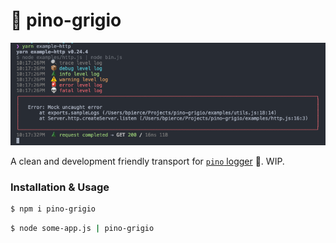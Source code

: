 # 🍷 pino-grigio

![](screenshot.png)

A clean and development friendly transport for [`pino` logger](https://github.com/pinojs/pino) 🌲. WIP.

### Installation & Usage

```bash
$ npm i pino-grigio
```

```bash
$ node some-app.js | pino-grigio
```
